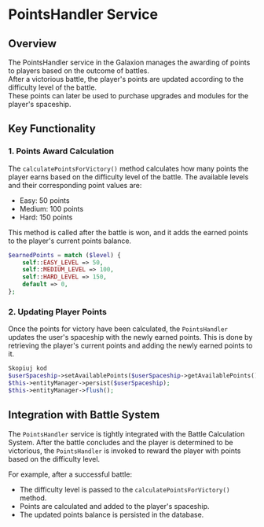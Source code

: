 # PointsHandler Service

## Overview

The PointsHandler service in the Galaxion manages the awarding of points to players based on the outcome of battles.<br>
After a victorious battle, the player's points are updated according to the difficulty level of the battle.<br>
These points can later be used to purchase upgrades and modules for the player's spaceship.

## Key Functionality

### 1. Points Award Calculation
The `calculatePointsForVictory()` method calculates how many points the player earns based on the difficulty level of the battle. The available levels and their corresponding point values are:
- Easy: 50 points
- Medium: 100 points
- Hard: 150 points

This method is called after the battle is won, and it adds the earned points to the player's current points balance.

```php
$earnedPoints = match ($level) {
    self::EASY_LEVEL => 50,
    self::MEDIUM_LEVEL => 100,
    self::HARD_LEVEL => 150,
    default => 0,
};
```

### 2. Updating Player Points
Once the points for victory have been calculated, the `PointsHandler` updates the user's spaceship with the newly earned points. This is done by retrieving the player's current points and adding the newly earned points to it.

```php
Skopiuj kod
$userSpaceship->setAvailablePoints($userSpaceship->getAvailablePoints() + $earnedPoints);
$this->entityManager->persist($userSpaceship);
$this->entityManager->flush();
```

## Integration with Battle System
The `PointsHandler` service is tightly integrated with the Battle Calculation System. After the battle concludes and the player is determined to be victorious, the `PointsHandler` is invoked to reward the player with points based on the difficulty level.

For example, after a successful battle:
- The difficulty level is passed to the `calculatePointsForVictory()` method.
- Points are calculated and added to the player's spaceship.
- The updated points balance is persisted in the database.
